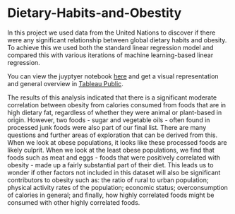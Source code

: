 # Dietary-Habits-and-Obestity

In this project we used data from the United Nations to discover if there were any significant relationship between global dietary habits and obesity. To achieve this we used both the standard linear regression model and compared this with various iterations of machine learning-based linear regression. 

You can view the juyptyer notebook [here](https://github.com/AndrewspWhite/Dietary-Habits-and-Obestity/blob/main/AndrewWhite_Capstone.ipynb) and get a visual representation and general overview in [Tableau Public](https://public.tableau.com/app/profile/andrew.white7113/viz/Capstone_Tableau_Diet_Obesity_Andrew_White/Story1).

The results of this analysis indicated that there is a significant moderate correlation between obesity from calories consumed from foods that are in high dietary fat, regardless of whether they were animal or plant-based in origin. However, two foods - sugar and vegetable oils - often found in processed junk foods were also part of our final list. There are many questions and further areas of exploration that can be derived from this. When we look at obese populations, it looks like these processed foods are likely culprit. When we look at the least obese populations, we find that foods such as meat and eggs - foods that were positively correlated with obesity - made up a fairly substantial part of their diet. This leads us to wonder if other factors not included in this dataset will also be significant contributors to obesity such as: the ratio of rural to urban population; physical activity rates of the population; economic status; overconsumption of calories in general; and finally, how highly correlated foods might be consumed with other highly correlated foods. 
